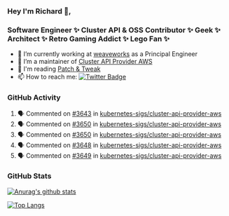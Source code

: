 ### Hey I'm Richard 👋, 

<h3 align="left">Software Engineer ✨ Cluster API & OSS Contributor ✨ Geek ✨ Architect ✨ Retro Gaming Addict ✨ Lego Fan ✨</h3>

- 🔭 I’m currently working at [weaveworks](https://github.com/weaveworks) as a Principal Engineer
- 👯 I’m a maintainer of [Cluster API Provider AWS](https://github.com/kubernetes-sigs/cluster-api-provider-aws)
- 💬 I'm reading [Patch & Tweak](https://bjooks.com/products/patch-tweak-exploring-modular-synthesis)
- 📫 How to reach me: [![Twitter Badge](https://img.shields.io/badge/-@fruit_case-00acee?style=flat&logo=Twitter&logoColor=white)](https://twitter.com/intent/follow?screen_name=fruit_case "Follow on Twitter")

### GitHub Activity 

<!--START_SECTION:activity-->
1. 🗣 Commented on [#3643](https://github.com/kubernetes-sigs/cluster-api-provider-aws/issues/3643) in [kubernetes-sigs/cluster-api-provider-aws](https://github.com/kubernetes-sigs/cluster-api-provider-aws)
2. 🗣 Commented on [#3650](https://github.com/kubernetes-sigs/cluster-api-provider-aws/issues/3650) in [kubernetes-sigs/cluster-api-provider-aws](https://github.com/kubernetes-sigs/cluster-api-provider-aws)
3. 🗣 Commented on [#3650](https://github.com/kubernetes-sigs/cluster-api-provider-aws/issues/3650) in [kubernetes-sigs/cluster-api-provider-aws](https://github.com/kubernetes-sigs/cluster-api-provider-aws)
4. 🗣 Commented on [#3648](https://github.com/kubernetes-sigs/cluster-api-provider-aws/issues/3648) in [kubernetes-sigs/cluster-api-provider-aws](https://github.com/kubernetes-sigs/cluster-api-provider-aws)
5. 🗣 Commented on [#3649](https://github.com/kubernetes-sigs/cluster-api-provider-aws/issues/3649) in [kubernetes-sigs/cluster-api-provider-aws](https://github.com/kubernetes-sigs/cluster-api-provider-aws)
<!--END_SECTION:activity-->

### GitHub Stats

[![Anurag's github stats](https://github-readme-stats.vercel.app/api?username=richardcase&count_private=true&show_icons=true)](https://github.com/anuraghazra/github-readme-stats)

[![Top Langs](https://github-readme-stats.vercel.app/api/top-langs/?username=richardcase&hide=html&layout=compact)](https://github.com/anuraghazra/github-readme-stats)
